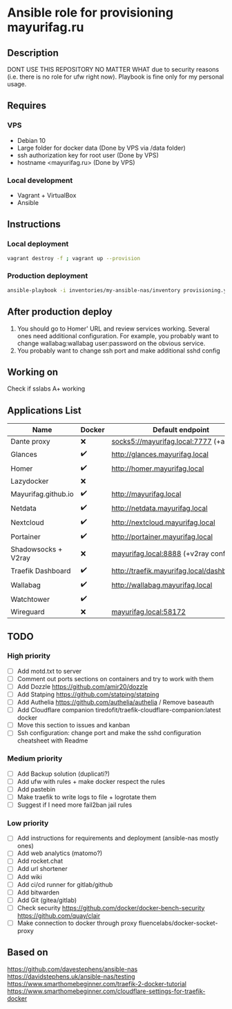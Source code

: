 # Ansible role for provisioning mayurifag.ru

## Description

DONT USE THIS REPOSITORY NO MATTER WHAT due to security reasons (i.e. there
is no role for ufw right now). Playbook is fine only for my personal usage.

## Requires

### VPS

* Debian 10
* Large folder for docker data (Done by VPS via /data folder)
* ssh authorization key for root user (Done by VPS)
* hostname <mayurifag.ru> (Done by VPS)

### Local development

* Vagrant + VirtualBox
* Ansible

## Instructions

### Local deployment

```sh
vagrant destroy -f ; vagrant up --provision
```

### Production deployment

```sh
ansible-playbook -i inventories/my-ansible-nas/inventory provisioning.yml -b -K
```

## After production deploy

1. You should go to Homer' URL and review services working. Several ones need
additional configuration. For example, you probably want to change
wallabag:wallabag user:password on the obvious service.
2. You probably want to change ssh port and make additional sshd config

## Working on

Check if sslabs A+ working

## Applications List

| Name                | Docker             | Default endpoint                              | Port        |
| ------------------- | ------------------ | --------------------------------------------- | ----------- |
| Dante proxy         | :x:                | <socks5://mayurifag.local:7777> (+auth)       | 7777        |
| Glances             | :heavy_check_mark: | <http://glances.mayurifag.local>              | 61208/61209 |
| Homer               | :heavy_check_mark: | <http://homer.mayurifag.local>                | 10080:8080  |
| Lazydocker          | :x:                |                                               |             |
| Mayurifag.github.io | :heavy_check_mark: | <http://mayurifag.local>                      | 8005        |
| Netdata             | :heavy_check_mark: | <http://netdata.mayurifag.local>              | 19999       |
| Nextcloud           | :heavy_check_mark: | <http://nextcloud.mayurifag.local>            | 8081:80     |
| Portainer           | :heavy_check_mark: | <http://portainer.mayurifag.local>            | 9000        |
| Shadowsocks + V2ray | :x:                | <mayurifag.local:8888> (+v2ray config)        | 8888        |
| Traefik Dashboard   | :heavy_check_mark: | <http://traefik.mayurifag.local/dashboard/#/> |             |
| Wallabag            | :heavy_check_mark: | <http://wallabag.mayurifag.local>             | 7780:80     |
| Watchtower          | :heavy_check_mark: |                                               |             |
| Wireguard           | :x:                | <mayurifag.local:58172>                       | 58172       |

## TODO

### High priority

- [ ] Add motd.txt to server
- [ ] Comment out ports sections on containers and try to work with them
- [ ] Add Dozzle <https://github.com/amir20/dozzle>
- [ ] Add Statping <https://github.com/statping/statping>
- [ ] Add Authelia <https://github.com/authelia/authelia> / Remove baseauth
- [ ] Add Cloudflare companion tiredofit/traefik-cloudflare-companion:latest docker
- [ ] Move this section to issues and kanban
- [ ] Ssh configuration: change port and make the sshd configuration cheatsheet with Readme

### Medium priority

- [ ] Add Backup solution (duplicati?)
- [ ] Add ufw with rules + make docker respect the rules
- [ ] Add pastebin
- [ ] Make traefik to write logs to file + logrotate them
- [ ] Suggest if I need more fail2ban jail rules

### Low priority

- [ ] Add instructions for requirements and deployment (ansible-nas mostly ones)
- [ ] Add web analytics (matomo?)
- [ ] Add rocket.chat
- [ ] Add url shortener
- [ ] Add wiki
- [ ] Add ci/cd runner for gitlab/github
- [ ] Add bitwarden
- [ ] Add Git (gitea/gitlab)
- [ ] Check security <https://github.com/docker/docker-bench-security> <https://github.com/quay/clair>
- [ ] Make connection to docker through proxy fluencelabs/docker-socket-proxy

## Based on

<https://github.com/davestephens/ansible-nas>
<https://davidstephens.uk/ansible-nas/testing>
<https://www.smarthomebeginner.com/traefik-2-docker-tutorial>
<https://www.smarthomebeginner.com/cloudflare-settings-for-traefik-docker>
